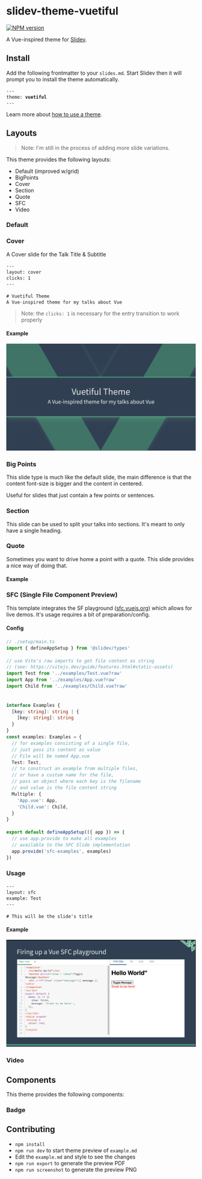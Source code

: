 # slidev-theme-vuetiful

[![NPM version](https://img.shields.io/npm/v/slidev-theme-vuetiful?color=3AB9D4&label=)](https://www.npmjs.com/package/slidev-theme-vuetiful)

A Vue-inspired theme for [Slidev](https://github.com/slidevjs/slidev).

<!--
  Put some screenshots here to demonstrate your theme

  Live demo: [...]
-->

## Install

Add the following frontmatter to your `slides.md`. Start Slidev then it will prompt you to install the theme automatically.

<pre><code>---
theme: <b>vuetiful</b>
---</code></pre>

Learn more about [how to use a theme](https://sli.dev/themes/use).

## Layouts

> Note: I'm still in the process of adding more slide variations.

This theme provides the following layouts:

 - Default (improved w/grid)
 - BigPoints
 - Cover
 - Section
 - Quote
 - SFC
 - Video

### Default

### Cover

A Cover slide for the Talk Title & Subtitle

```frontmatter
---
layout: cover
clicks: 1
---

# Vuetiful Theme
A Vue-inspired theme for my talks about Vue
```

> Note: the `clicks: 1` is necessary for the entry transition to work properly
#### Example
![Screenshot of Cover Slide](./screenshots/cover.png)


### Big Points

This slide type is much like the default slide, the main difference is that the content font-size is bigger and the content in centered.

Useful for slides that just contain a few points or sentences.

### Section

This slide can be used to split your talks into sections. It's meant to only have a single heading.

### Quote

Sometimes you want to drive home a point with a quote. This slide provides a nice way of doing that.

#### Example

### SFC (Single File Component Preview)

This template integrates the SF playground ([sfc.vuejs.org](https://sfc.vuejs.org)) which allows for live demos. It's usage requires a bit of preparation/config.

#### Config

```ts
// ./setup/main.ts
import { defineAppSetup } from '@slidev/types'

// use Vite's raw imports to get file content as string
// (see: https://vitejs.dev/guide/features.html#static-assets)
import Test from '../examples/Test.vue?raw'
import App from '../examples/App.vue?raw'
import Child from '../examples/Child.vue?raw'


interface Examples {
  [key: string]: string | {
    [key: string]: string
  }
}
const examples: Examples = {
  // for examples consisting of a single file, 
  // just pass its content as value
  // File will be named App.vue
  Test: Test,
  // to construct an example from multiple files,
  // or have a custom name for the file,
  // pass an object where each key is the filename 
  // and value is the file content string
  Multiple: {
    'App.vue': App,
    'Child.vue': Child,
  }
}

export default defineAppSetup(({ app }) => {
  // use app.provide to make all examples 
  // available to the SFC Slide implementation
  app.provide('sfc-examples', examples)
})
```

### Usage

```frontmatter
---
layout: sfc
example: Test 
---

# This will be the slide's title
```

#### Example

![Slide Example for SFC Playground](./screenshots/sfc.png)

### Video


## Components

This theme provides the following components:

### Badge

## Contributing

- `npm install`
- `npm run dev` to start theme preview of `example.md`
- Edit the `example.md` and style to see the changes
- `npm run export` to generate the preview PDF
- `npm run screenshot` to generate the preview PNG
